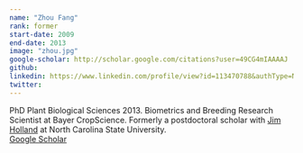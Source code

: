 ```yaml
---
name: "Zhou Fang"
rank: former
start-date: 2009
end-date: 2013
image: "zhou.jpg"
google-scholar: http://scholar.google.com/citations?user=49CG4mIAAAAJ
github: 
linkedin: https://www.linkedin.com/profile/view?id=113470788&authType=NAME_SEARCH&authToken=5u9P&locale=en_US&trk=tyah&trkInfo=clickedVertical%3Amynetwork%2Cidx%3A1-1-1%2CtarId%3A1430323549051%2Ctas%3AZhou%20Fang
twitter: 
---
```


PhD Plant Biological Sciences 2013.
Biometrics and Breeding Research Scientist at Bayer CropScience.
Formerly a postdoctoral scholar with <a href="http://www4.ncsu.edu/~jholland/homepage.htm" rel="external">Jim Holland</a> at North Carolina State University. <br>
<a href="http://scholar.google.com/citations?user=49CG4mIAAAAJ" rel="external">Google Scholar</a>
